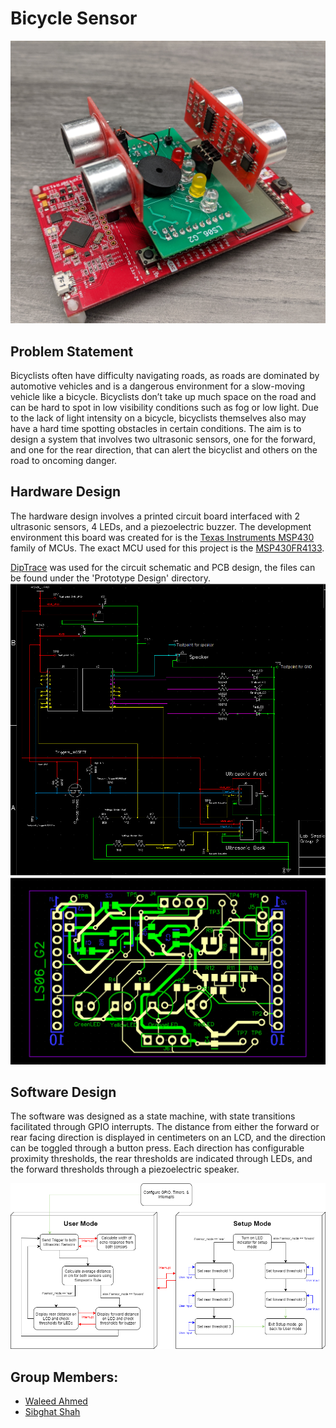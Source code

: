 # Bicycle Sensor
![](images/prototype.jpg)

## Problem Statement
Bicyclists often have difficulty navigating roads, as roads are dominated by automotive vehicles and is a dangerous environment for a slow-moving vehicle like a bicycle. Bicyclists don’t take up much space on the road and can be hard to spot in low visibility conditions such as fog or low light. Due to the lack of light intensity on a bicycle, bicyclists themselves also may have a hard time spotting obstacles in certain conditions. The aim is to design a system that involves two ultrasonic sensors, one for the forward, and one for the rear direction, that can alert the bicyclist and others on the road to oncoming danger.

## Hardware Design
The hardware design involves a printed circuit board interfaced with 2 ultrasonic sensors, 4 LEDs, and a piezoelectric buzzer. The development environment this board was created for is the [Texas Instruments MSP430](http://www.ti.com/microcontrollers/msp430-ultra-low-power-mcus/overview.html) family of MCUs. The exact MCU used for this project is the [MSP430FR4133](http://www.ti.com/product/MSP430FR4133).

[DipTrace](https://diptrace.com/) was used for the circuit schematic and PCB design, the files can be found under the 'Prototype Design' directory.
![](images/circuit_schematic.png)
![](images/pcb_design.png)

## Software Design
The software was designed as a state machine, with state transitions facilitated through GPIO interrupts. The distance from either the forward or rear facing direction is displayed in centimeters on an LCD, and the direction can be toggled through a button press. Each direction has configurable proximity thresholds, the rear thresholds are indicated through LEDs, and the forward thresholds through a piezoelectric speaker.

![](images/software_design.png)

## Group Members:
* [Waleed Ahmed](https://github.com/w29ahmed)
* [Sibghat Shah](https://github.com/Sibcgh)
